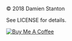 
© 2018 Damien Stanton

See LICENSE for details.

[![Buy Me A Coffee](https://www.buymeacoffee.com/assets/img/custom_images/white_img.png)](https://www.buymeacoffee.com/damienstanton)
